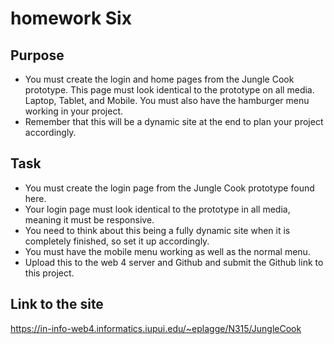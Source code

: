 # homework Six
## Purpose
- You must create the login and home pages from the Jungle Cook prototype. This page must look identical to the prototype on all media. Laptop, Tablet, and Mobile. You must also have the hamburger menu working in your project. 
- Remember that this will be a dynamic site at the end to plan your project accordingly.  

## Task
- You must create the login page from the Jungle Cook prototype found here. 
- Your login page must look identical to the prototype in all media, meaning it must be responsive. 
- You need to think about this being a fully dynamic site when it is completely finished, so set it up accordingly. 
- You must have the mobile menu working as well as the normal menu. 
- Upload this to the web 4 server and Github and submit the Github link to this project. 
## Link to the site
https://in-info-web4.informatics.iupui.edu/~eplagge/N315/JungleCook

